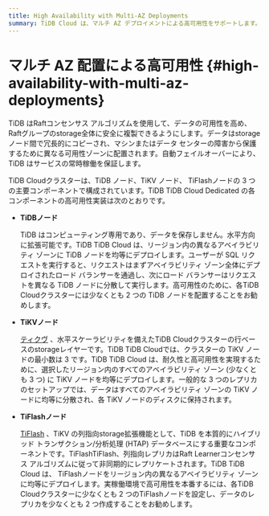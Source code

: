 ```yaml
---
title: High Availability with Multi-AZ Deployments
summary: TiDB Cloud は、マルチ AZ デプロイメントによる高可用性をサポートします。
---
```


# マルチ AZ 配置による高可用性 {#high-availability-with-multi-az-deployments}

TiDB はRaftコンセンサス アルゴリズムを使用して、データの可用性を高め、 Raftグループのstorage全体に安全に複製できるようにします。データはstorageノード間で冗長的にコピーされ、マシンまたはデータ センターの障害から保護するために異なる可用性ゾーンに配置されます。自動フェイルオーバーにより、TiDB はサービスの常時稼働を保証します。

TiDB Cloudクラスターは、TiDB ノード、TiKV ノード、 TiFlashノードの 3 つの主要コンポーネントで構成されています。TiDB TiDB Cloud Dedicated の各コンポーネントの高可用性実装は次のとおりです。

-   **TiDBノード**

    TiDB はコンピューティング専用であり、データを保存しません。水平方向に拡張可能です。TiDB TiDB Cloud は、リージョン内の異なるアベイラビリティ ゾーンに TiDB ノードを均等にデプロイします。ユーザーが SQL リクエストを実行すると、リクエストはまずアベイラビリティ ゾーン全体にデプロイされたロード バランサーを通過し、次にロード バランサーはリクエストを異なる TiDB ノードに分散して実行します。高可用性のために、各TiDB Cloudクラスターには少なくとも 2 つの TiDB ノードを配置することをお勧めします。

-   **TiKVノード**

    [ティクヴ](https://docs.pingcap.com/tidb/stable/tikv-overview) 、水平スケーラビリティを備えたTiDB Cloudクラスターの行ベースのstorageレイヤーです。TiDB TiDB Cloudでは、クラスターの TiKV ノードの最小数は 3 です。TiDB TiDB Cloud は、耐久性と高可用性を実現するために、選択したリージョン内のすべてのアベイラビリティ ゾーン (少なくとも 3 つ) に TiKV ノードを均等にデプロイします。一般的な 3 つのレプリカのセットアップでは、データはすべてのアベイラビリティ ゾーンの TiKV ノードに均等に分散され、各 TiKV ノードのディスクに保持されます。

-   **TiFlashノード**

    [TiFlash](https://docs.pingcap.com/tidb/stable/tiflash-overview) 、TiKV の列指向storage拡張機能として、TiDB を本質的にハイブリッド トランザクション/分析処理 (HTAP) データベースにする重要なコンポーネントです。TiFlashTiFlash、列指向レプリカはRaft Learnerコンセンサス アルゴリズムに従って非同期的にレプリケートされます。TiDB TiDB Cloud は、 TiFlashノードをリージョン内の異なるアベイラビリティ ゾーンに均等にデプロイします。実稼働環境で高可用性を本番するには、各TiDB Cloudクラスターに少なくとも 2 つのTiFlashノードを設定し、データのレプリカを少なくとも 2 つ作成することをお勧めします。
